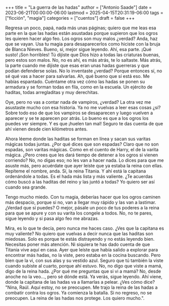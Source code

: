 +++
title = "La guerra de las hadas"
author = ["Antonio Saade"]
date = 2023-06-21T00:00:00-06:00
lastmod = 2025-04-15T20:31:19-06:00
tags = ["ficción", "magia"]
categories = ["cuentos"]
draft = false
+++

Regresa un poco, papá, nada más unas páginas; quiero que me leas esa parte en la que las hadas están asustadas porque supieron que los ogros les quieren hacer algo feo. Los ogros son muy malos ¿verdad? Anda, haz que se vayan. Usa tu magia para desaparecerlos como hiciste con la bruja de Blanca Nieves. Bueno, sí, mejor sigue leyendo. Ahí, esa parte. ¡Qué susto! ¡Son horribles! Tú dijiste que Dios hizo a todas las criaturas buenas, pero estos son malos. No, no es ahí, es más atrás, te lo saltaste. Más atrás, la parte cuando me dijiste que esas eran unas hadas guerreras y que podían defenderse solas. No lo inventaste ¿verdad? Porque entonces sí, no sé qué vas a hacer para salvarlas. Ah, qué bueno que sí está eso. Me habías espantado. Cuéntame otra vez cómo las hadas se ponen su armadura y se forman todas en fila, como en la escuela. Un ejército de haditas, todas arregladitas y muy derechitas.

Oye, pero no vas a contar nada de vampiros, ¿verdad? La otra vez me asustaste mucho con esa historia. Ya no me vuelvas a leer esas cosas ¿sí?  Sobre todo eso de que los vampiros se desaparecen y luego vuelven a aparecer y se te aparecen por atrás. Lo bueno es que a los ogros los puedes ver siempre. Y es que ¡huelen tan mal! Seguro te das cuenta de que ahí vienen desde cien kilómetros antes.

Ahora léeme donde las haditas se forman en línea y sacan sus varitas mágicas todas juntas. ¿Por qué dices que son espadas? Claro que no son espadas, son varitas mágicas. Como en el cuento de Harry, el de la varita mágica. ¿Pero crees que les dará tiempo de detener a los ogros si vienen corriendo? No, no digas eso; no les van a hacer nada. Lo dices para que me asuste más, pero acuérdate que ayer leíste que ya estaba la reina con ellas. Repíteme el nombre, anda. Sí, la reina Titania. Y ahí está la capitana ordenándole a todas. Es el hada más lista y más valiente. ¿Te acuerdas cómo buscó a las haditas del reino y las juntó a todas? Yo quiero ser así cuando sea grande.

Tengo mucho miedo. Con tu magia, deberías hacer que los ogros caminen más despacio, porque si no, van a llegar muy rápido y las van a lastimar. ¿Verdad que sí puedes? O mejor, pásale un poco de tus poderes a la reina para que se apure y con su varita los congele a todos. No, no te pares, sigue leyendo y si pasa algo feo me abrazas.

Mira, es lo que te decía, pero nunca me haces caso. ¿Ves que la capitana es muy valiente? No quiero que vuelvas a decir nunca que las haditas son miedosas. Solo es porque te estás distrayendo y no estás leyendo bien. Necesitas poner más atención. Ni siquiera te has dado cuenta de que Titania vive aquí en casa. Ayer que leíste que había salido a explorar para encontrar más hadas, no la viste, pero estaba en la cocina buscando. Pero bien que la vi, con sus alas y su vestido azul. Seguro que tú también la viste cuando subiste al cuarto, porque ahí estuvo. No, no digo que viste a mamá, digo de la reina hada. ¿Por qué me preguntas que si vi a mamá? No, desde anoche no la veo..., pero sé dónde está. Ya verás, sigue leyendo. Ahí viene, donde la capitana de las hadas va a llamarlas a pelear. ¿Ves cómo dice? "Nina, Raúl. Aquí estoy, no se preocupen. Me trajo la reina de las hadas a combatir contra los ogros. Ya comienza la batalla. Si no regreso, no se preocupen. La reina de las hadas nos protege. Los quiero mucho.".
